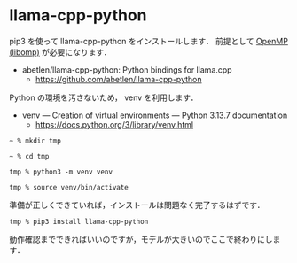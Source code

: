 # llama-cpp-python

pip3 を使って llama-cpp-python をインストールします．
前提として [OpenMP (libomp)](../openmp) が必要になります．

- abetlen/llama-cpp-python: Python bindings for llama.cpp
  - https://github.com/abetlen/llama-cpp-python

Python の環境を汚さないため， venv を利用します．

- venv — Creation of virtual environments — Python 3.13.7 documentation
  - https://docs.python.org/3/library/venv.html

```
~ % mkdir tmp

~ % cd tmp

tmp % python3 -m venv venv

tmp % source venv/bin/activate
```

準備が正しくできていれば，インストールは問題なく完了するはずです．

```
tmp % pip3 install llama-cpp-python
```

動作確認までできればいいのですが，モデルが大きいのでここで終わりにします．
